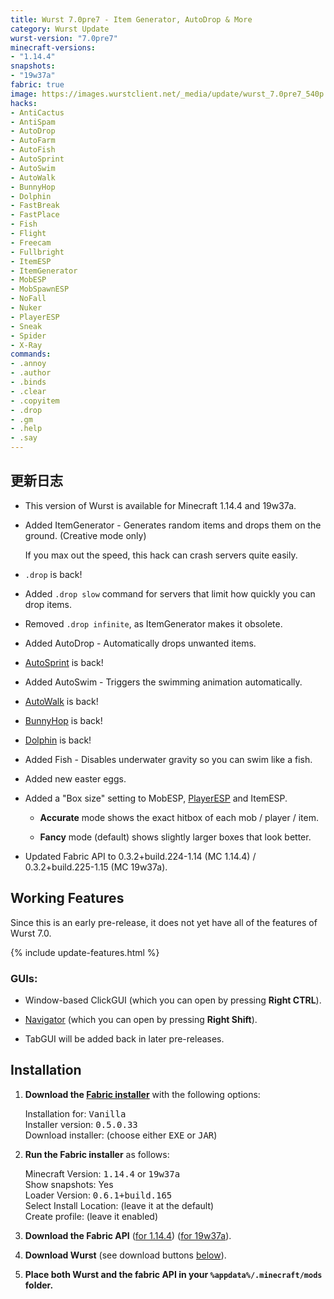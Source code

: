```yaml
---
title: Wurst 7.0pre7 - Item Generator, AutoDrop & More
category: Wurst Update
wurst-version: "7.0pre7"
minecraft-versions:
- "1.14.4"
snapshots:
- "19w37a"
fabric: true
image: https://images.wurstclient.net/_media/update/wurst_7.0pre7_540p.webp
hacks:
- AntiCactus
- AntiSpam
- AutoDrop
- AutoFarm
- AutoFish
- AutoSprint
- AutoSwim
- AutoWalk
- BunnyHop
- Dolphin
- FastBreak
- FastPlace
- Fish
- Flight
- Freecam
- Fullbright
- ItemESP
- ItemGenerator
- MobESP
- MobSpawnESP
- NoFall
- Nuker
- PlayerESP
- Sneak
- Spider
- X-Ray
commands:
- .annoy
- .author
- .binds
- .clear
- .copyitem
- .drop
- .gm
- .help
- .say
---
```

## 更新日志

- This version of Wurst is available for Minecraft 1.14.4 and 19w37a.

- Added ItemGenerator - Generates random items and drops them on the ground. (Creative mode only)

  If you max out the speed, this hack can crash servers quite easily.

- `.drop` is back!

- Added `.drop slow` command for servers that limit how quickly you can drop items.

- Removed `.drop infinite`, as ItemGenerator makes it obsolete.

- Added AutoDrop - Automatically drops unwanted items.

- [AutoSprint](https://wurst.wiki/autosprint) is back!

- Added AutoSwim - Triggers the swimming animation automatically.

- [AutoWalk](https://wurst.wiki/autowalk) is back!

- [BunnyHop](https://wurst.wiki/bunnyhop) is back!

- [Dolphin](https://wurst.wiki/dolphin) is back!

- Added Fish - Disables underwater gravity so you can swim like a fish.

- Added new easter eggs.

- Added a "Box size" setting to MobESP, [PlayerESP](https://wurst.wiki/playeresp) and ItemESP.

  - **Accurate** mode shows the exact hitbox of each mob / player / item.

  - **Fancy** mode (default) shows slightly larger boxes that look better.

- Updated Fabric API to 0.3.2+build.224-1.14 (MC 1.14.4) / 0.3.2+build.225-1.15 (MC 19w37a).

## Working Features

Since this is an early pre-release, it does not yet have all of the features of Wurst 7.0.

{% include update-features.html %}

### GUIs:

- Window-based ClickGUI (which you can open by pressing **Right CTRL**).

- [Navigator](https://wurst.wiki/navigator) (which you can open by pressing **Right Shift**).

- TabGUI will be added back in later pre-releases.

## Installation

1. **Download the <a href="https://fabricmc.net/use/installer/" target="_blank" rel="nofollow">Fabric installer</a>** with the following options:

   Installation for: <kbd>Vanilla</kbd>  
   Installer version: <kbd>0.5.0.33</kbd>  
   Download installer: (choose either <kbd>EXE</kbd> or <kbd>JAR</kbd>)

1. **Run the Fabric installer** as follows:

   Minecraft Version: <kbd>1.14.4</kbd> or <kbd>19w37a</kbd>  
   Show snapshots: Yes  
   Loader Version: <kbd>0.6.1+build.165</kbd>  
   Select Install Location: (leave it at the default)  
   Create profile: (leave it enabled)

1. **Download the Fabric API** (<a href="https://www.curseforge.com/minecraft/mc-mods/fabric-api/download/2781757" target="_blank" rel="nofollow">for 1.14.4</a>) (<a href="https://www.curseforge.com/minecraft/mc-mods/fabric-api/download/2783073" target="_blank" rel="nofollow">for 19w37a</a>).

1. **Download Wurst** (see download buttons [below](#downloads)).

1. **Place both Wurst and the fabric API in your `%appdata%/.minecraft/mods` folder.**
